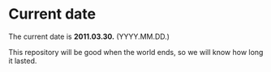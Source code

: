 # Current date

The current date is **2011.03.30.** (YYYY.MM.DD.)

This repository will be good when the world ends, so we will know how long it lasted.